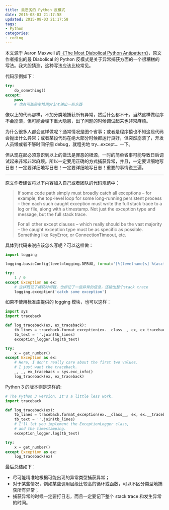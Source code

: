 ```yaml
---
title: 最恶劣的 Python 反模式
date: 2015-08-03 21:17:58
updated: 2015-08-03 21:17:58
tags:
- Python
categories:
- coding
---
```


本文源于 Aaron Maxwell 的[《The Most Diabolical Python Antipattern》](https://realpython.com/blog/python/the-most-diabolical-python-antipattern/)，原文作者指出的最 Diabolical 的 Python 反模式是关于异常捕获方面的一个很糟糕的写法。我大胆猜测，这种写法应该比较常见。

<!--more-->

代码示例如下：
``` python
try:
    do_something()
except:
    pass
    # 也有可能简单地用print输出一些东西
```

像以上的代码那样，不加分类地捕获所有异常，然后什么都不干。当然这样做程序不会崩溃，但可能会埋下重大隐患，出了问题的时候调试起来也非常麻烦。

为什么很多人都会这样做呢？通常情况是图个省事；或者是程序猿也不知这段代码会抛出什么异常；或者某段代码在绝大部分时候都运行良好，但突然崩溃了，开发人员懒或者不够时间仔细 debug，就粗劣地 try...except... 一下。

但从现在起必须意识到以上的做法是罪恶的根源，一时的简单省事可能导致日后调试起来非常非常麻烦。所以一定要用正确的方式捕获异常，并且，一定要详细地写日志！一定要详细地写日志！一定要详细地写日志！重要的事情说三遍。

--------

原文作者建议将以下内容加入自己或者团队的代码规范中：

> If some code path simply must broadly catch all exceptions – for example, the top-level loop for some long-running persistent process – then each such caught exception must write the full stack trace to a log or file, along with a timestamp. Not just the exception type and message, but the full stack trace.
>
> For all other except clauses – which really should be the vast majority – the caught exception type must be as specific as possible. Something like KeyError, or ConnectionTimeout, etc.

具体到代码来说应该怎么写呢？可以这样做：
``` python
import logging

logging.basicConfig(level=logging.DEBUG, format='[%(levelname)s] %(asctime)s: %(message)s')

try:
    1 / 0
except Exception as ex:
    # 这样既记下捕获时间戳，也标记了一些异常的信息，还输出整个stack trace
    logging.exception('catch some exception')
```

如果不使用标准库提供的 logging 模块，也可以这样：
``` python
import sys
import traceback

def log_traceback(ex, ex_traceback):
    tb_lines = traceback.format_exception(ex.__class__, ex, ex_traceback)
    tb_text = ''.join(tb_lines)
    exception_logger.log(tb_text)

try:
    x = get_number()
except Exception as ex:
    # Here, I don't really care about the first two values.
    # I just want the traceback.
    _, _, ex_traceback = sys.exc_info()
    log_traceback(ex, ex_traceback)
```

Python 3 的版本则是这样的:
``` python
# The Python 3 version. It's a little less work.
import traceback

def log_traceback(ex):
    tb_lines = traceback.format_exception(ex.__class__, ex, ex.__traceback__)
    tb_text = ''.join(tb_lines)
    # I'll let you implement the ExceptionLogger class,
    # and the timestamping.
    exception_logger.log(tb_text)

try:
    x = get_number()
except Exception as ex:
    log_traceback(ex)
```


最后总结如下：

- 尽可能精准地根据可能出现的异常类型捕获异常；
- 对于某些情况，例如某些调用层级比较高的循环或函数，可以不区分类型地捕获所有异常；
- 捕获异常的时候一定要打日志，而且一定要记下整个 stack trace 和发生异常的时间。
